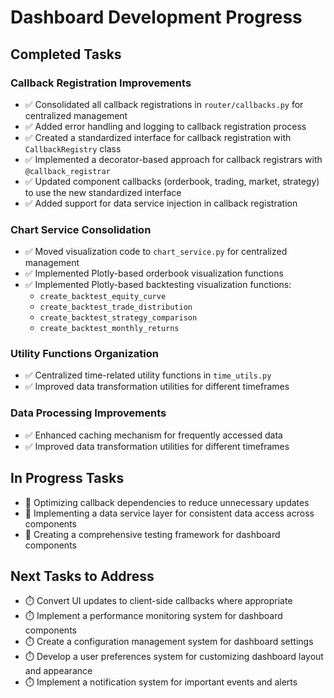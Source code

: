 # Dashboard Development Progress

## Completed Tasks

### Callback Registration Improvements

- ✅ Consolidated all callback registrations in `router/callbacks.py` for centralized management
- ✅ Added error handling and logging to callback registration process
- ✅ Created a standardized interface for callback registration with `CallbackRegistry` class
- ✅ Implemented a decorator-based approach for callback registrars with `@callback_registrar`
- ✅ Updated component callbacks (orderbook, trading, market, strategy) to use the new standardized interface
- ✅ Added support for data service injection in callback registration

### Chart Service Consolidation

- ✅ Moved visualization code to `chart_service.py` for centralized management
- ✅ Implemented Plotly-based orderbook visualization functions
- ✅ Implemented Plotly-based backtesting visualization functions:
  - `create_backtest_equity_curve`
  - `create_backtest_trade_distribution`
  - `create_backtest_strategy_comparison`
  - `create_backtest_monthly_returns`

### Utility Functions Organization

- ✅ Centralized time-related utility functions in `time_utils.py`
- ✅ Improved data transformation utilities for different timeframes

### Data Processing Improvements

- ✅ Enhanced caching mechanism for frequently accessed data
- ✅ Improved data transformation utilities for different timeframes

## In Progress Tasks

- 🔄 Optimizing callback dependencies to reduce unnecessary updates
- 🔄 Implementing a data service layer for consistent data access across components
- 🔄 Creating a comprehensive testing framework for dashboard components

## Next Tasks to Address

- ⏱️ Convert UI updates to client-side callbacks where appropriate
- ⏱️ Implement a performance monitoring system for dashboard components
- ⏱️ Create a configuration management system for dashboard settings
- ⏱️ Develop a user preferences system for customizing dashboard layout and appearance
- ⏱️ Implement a notification system for important events and alerts
